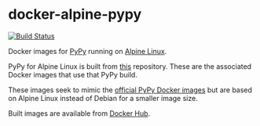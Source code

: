 # docker-alpine-pypy

[![Build Status](https://img.shields.io/travis/JayH5/docker-alpine-pypy/develop.svg)](https://travis-ci.org/JayH5/docker-alpine-pypy)

Docker images for [PyPy](http://pypy.org) running on [Alpine Linux](http://www.alpinelinux.org).

PyPy for Alpine Linux is built from [this](https://github.com/JayH5/alpine-pypy) repository. These are the associated Docker images that use that PyPy build.

These images seek to mimic the [official PyPy Docker images](https://hub.docker.com/_/pypy/) but are based on Alpine Linux instead of Debian for a smaller image size.

Built images are available from [Docker Hub](https://hub.docker.com/r/jamiehewland/alpine-pypy/).
